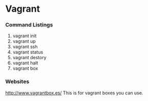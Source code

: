 # Vagrant

### Command Listings

1. vagrant init
2. vagrant up
3. vagrant ssh
4. vagrant status
5. vagrant destory
6. vagrant halt
7. vagrant box

### Websites

http://www.vagrantbox.es/   This is for vagrant boxes you can use.

